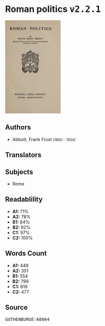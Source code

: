 # Roman politics <kbd>v2.2.1</kbd>

![](./cover.medium.jpg "")

## Authors


 - Abbott, Frank Frost <small>(1860 - 1924)</small>

## Translators



## Subjects


 - Rome

## Readablility


 - **A1:** 71%
 - **A2:** 78%
 - **B1:** 84%
 - **B2:** 92%
 - **C1:** 97%
 - **C2:** 100%

## Words Count


 - **A1:** 449
 - **A2:** 351
 - **B1:** 554
 - **B2:** 799
 - **C1:** 819
 - **C2:** 477

## Source


<kbd>GUTHENBURGE:68064</kbd>
